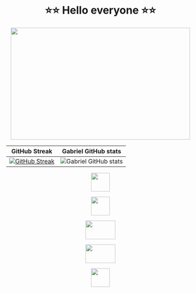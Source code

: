 <h1 align="center">
  ⭐⭐ Hello everyone ⭐⭐
</h1>
 
 <p align="center">
<img align="center" width="480" height="300" src="https://user-images.githubusercontent.com/63877012/187077008-12266686-3779-40ea-afc7-27013c238e2c.png">
<p/>
 

GitHub Streak             |  Gabriel GitHub stats
:-------------------------:|:-------------------------:
 [![GitHub Streak](https://github-readme-streak-stats.herokuapp.com?user=Gabrielcefetzada&theme=synthwave&hide_border=true)](https://git.io/streak-stats) | ![Gabriel GitHub stats](https://github-readme-stats.vercel.app/api?username=Gabrielcefetzada&show_icons=true&count_private=true&theme=dracula)

 <p align="center">
  <img align="center" width="50" height="50" src="![image](https://user-images.githubusercontent.com/63877012/202879719-1d12e120-c119-426d-b501-3454935b4b2c.png)">
<p/>

 <p align="center">
  <img align="center" width="50" height="50" src="![image](https://user-images.githubusercontent.com/63877012/202879762-caa6b1ce-49bc-49ef-9d43-258b199a46ec.png)">
<p/>

 <p align="center">
  <img align="center" width="80" height="50" src="![image](https://user-images.githubusercontent.com/63877012/202879786-06c8bdee-af43-48c3-b166-2f575bb11d8d.png)">
<p/>


 <p align="center">
  <img align="center" width="80" height="50" src="![image](https://user-images.githubusercontent.com/63877012/202879805-ed02e7d9-8373-499a-929b-f99512273fb4.png)">
<p/>


 <p align="center">
  <img align="center" width="50" height="50" src="![image](https://user-images.githubusercontent.com/63877012/202879823-13ab2c12-e8f4-4aa1-aab2-609f8e48ad00.png)">
<p/>
